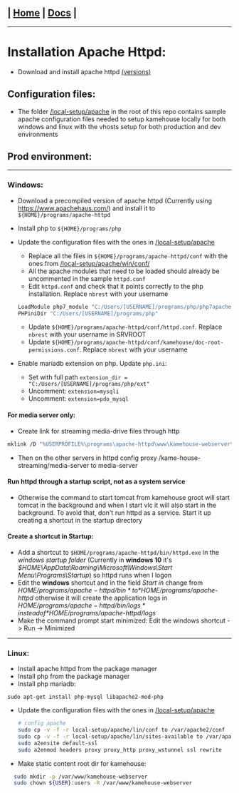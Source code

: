 | [Home](/README.md) | [Docs](/docs/README.md) |
---------------------------------------------------------------

*********************

# Installation Apache Httpd:

- Download and install apache httpd [(versions)](/docs/versions/versions.md)

## Configuration files: 

- The folder [/local-setup/apache](/local-setup/apache) in the root of this repo contains sample apache configuration files needed to setup kamehouse locally for both windows and linux with the vhosts setup for both production and dev environments

## Prod environment:

*********************

### Windows:

- Download a precompiled version of apache httpd (Currently using https://www.apachehaus.com/) and install it to `${HOME}/programs/apache-httpd`
- Install php to `${HOME}/programs/php`
- Update the configuration files with the ones in [/local-setup/apache](/local-setup/apache)
  - Replace all the files in `${HOME}/programs/apache-httpd/conf` with the ones from [/local-setup/apache/win/conf/](/local-setup/apache/win/conf/)
  - All the apache modules that need to be loaded should already be uncommented in the sample `httpd.conf`
  - Edit `httpd.conf` and check that it points correctly to the php installation. Replace `nbrest` with your username
  ```sh
  LoadModule php7_module "C:/Users/[USERNAME]/programs/php/php7apache2_4.dll"
  PHPiniDir "C:/Users/[USERNAME]/programs/php"
  ```
  - Update `${HOME}/programs/apache-httpd/conf/httpd.conf`. Replace `nbrest` with your username in SRVROOT
  - Update `${HOME}/programs/apache-httpd/conf/kamehouse/doc-root-permissions.conf`. Replace `nbrest` with your username

- Enable mariadb extension on php. Update `php.ini`:
  - Set with full path `extension_dir = "C:/Users/[USERNAME]/programs/php/ext"`
  - Uncomment: `extension=mysqli`
  - Uncomment: `extension=pdo_mysql`

#### For media server only:
- Create link for streaming media-drive files through http
```sh
mklink /D "%USERPROFILE%\programs\apache-httpd\www\kamehouse-webserver\kame-house-streaming\media-server\media-drive" "N:\"
```
- Then on the other servers in httpd config proxy /kame-house-streaming/media-server to media-server

#### Run httpd through a startup script, not as a system service

- Otherwise the command to start tomcat from kamehouse groot will start tomcat in the background and when I start vlc it will also start in the background. To avoid that, don't run httpd as a service. Start it up creating a shortcut in the startup directory

#### Create a shortcut in Startup:

* Add a shortcut to `$HOME/programs/apache-httpd/bin/httpd.exe` in the *windows startup folder* (Currently in **windows 10** it's *$HOME\AppData\Roaming\Microsoft\Windows\Start Menu\Programs\Startup*) so httpd runs when I logon
* Edit the **windows** shortcut and in the field *Start in* change from *$HOME/programs/apache-httpd/bin* to *$HOME/programs/apache-httpd* otherwise it will create the application logs in *$HOME/programs/apache-httpd/bin/logs* instead of *$HOME/programs/apache-httpd/logs*
* Make the command prompt start minimized: Edit the windows shortcut -> Run -> Minimized

*********************

### Linux:

- Install apache httpd from the package manager
- Install php from the package manager
- Install php mariadb: 
```
sudo apt-get install php-mysql libapache2-mod-php
```

- Update the configuration files with the ones in [/local-setup/apache](/local-setup/apache)
  ```sh
  # config apache
  sudo cp -v -f -r local-setup/apache/lin/conf to /var/apache2/conf
  sudo cp -v -f -r local-setup/apache/lin/sites-available to /var/apache2/sites-available
  sudo a2ensite default-ssl
  sudo a2enmod headers proxy proxy_http proxy_wstunnel ssl rewrite 
  ```

- Make static content root dir for kamehouse:
```sh
  sudo mkdir -p /var/www/kamehouse-webserver
  sudo chown ${USER}:users -R /var/www/kamehouse-webserver
```